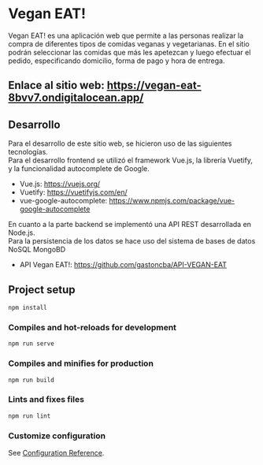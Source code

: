 # Vegan EAT!
Vegan EAT! es una aplicación web que permite a las personas realizar la compra de diferentes tipos de comidas veganas y vegetarianas. En el sitio podrán seleccionar las comidas que más les apetezcan y luego efectuar el pedido, especificando domicilio, forma de pago y hora de entrega.  

## Enlace al sitio web: https://vegan-eat-8bvv7.ondigitalocean.app/

## Desarrollo
Para el desarrollo de este sitio web, se hicieron uso de las siguientes tecnologías.<br>
Para el desarrollo frontend se utilizó el framework Vue.js, la librería Vuetify, y la funcionalidad autocomplete de Google.

* Vue.js: https://vuejs.org/
* Vuetify: https://vuetifyjs.com/en/
* vue-google-autocomplete: https://www.npmjs.com/package/vue-google-autocomplete

En cuanto a la parte backend se implementó una API REST desarrollada en Node.js.<br>
Para la persistencia de los datos se hace uso del sistema de bases de datos NoSQL MongoBD 

* API Vegan EAT!: https://github.com/gastoncba/API-VEGAN-EAT

## Project setup
```
npm install
```

### Compiles and hot-reloads for development
```
npm run serve
```

### Compiles and minifies for production
```
npm run build
```

### Lints and fixes files
```
npm run lint
```

### Customize configuration
See [Configuration Reference](https://cli.vuejs.org/config/).
